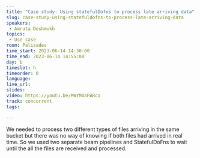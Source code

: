 ```yaml
---
title: "Case study: Using statefulDofns to process late arriving data"
slug: case-study-using-statefuldofns-to-process-late-arriving-data
speakers:
 - Amruta Deshmukh
topics:
 - Use case
room: Palisades
time_start: 2023-06-14 14:30:00
time_end: 2023-06-14 14:55:00
day: b
timeslot: h
timeorder: 0
language: 
live_url: 
slides: 
video: https://youtu.be/MWYM4aPARco
track: concurrent
tags:

---
```


We needed to process two different types of files arriving in the same bucket but there was no way of knowing if both files had arrived in real time. So we used two separate beam pipelines and StatefulDoFns to wait until the all the files are received and processed.